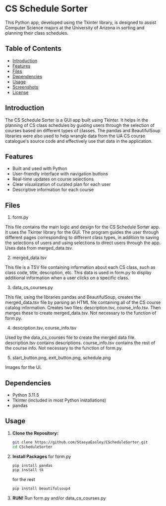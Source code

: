# CS Schedule Sorter

This Python app, developed using the Tkinter library, is designed to assist Computer Science majors at the University of Arizona in sorting and planning their class schedules.

## Table of Contents
- [Introduction](#introduction)
- [Features](#features)
- [Files](#files)
- [Dependencies](#dependencies)
- [Usage](#usage)
- [Screenshots](#screenshots)
- [License](#license)

## Introduction

The CS Schedule Sorter is a GUI app built using Tkinter. It helps in the planning of CS class schedules by guiding users through the selection of courses based on different types of classes. The pandas and BeautifulSoup libraries were also used to help wrangle data from the UA CS course catalogue's source code and effectively use that data in the application.


## Features
* Built and used with Python
* User-friendly interface with navigation buttons
* Real-time updates on course selections
* Clear visualization of curated plan for each user
* Descriptive information for each course

## Files

1. form.py

This file contains the main logic and design for the CS Schedule Sorter app. It uses the Tkinter library for the GUI. The program guides the user through different pages corresponding to different class types, in addition to saving the selections of users and using selections to direct users through the app. Uses data from merged_data.tsv. 

2. merged_data.tsv

This file is a TSV file containing information about each CS class, such as class code, title, description, etc. This data is used in form.py to display additional information when a user clicks on a specific class.

3. data_cs_courses.py

This file, using the libraries pandas and BeautifulSoup, creates the merged_data.tsv file by parsing an HTML file containing all of the CS course catalog information. Creates two files: description.tsv, course_info.tsv. Then merges these to create merged_data.tsv. Not necessary to the function of form.py.

4. description.tsv, course_info.tsv

Used by the data_cs_courses file to create the merged data file. description.tsv contains descriptions. course_info.tsv contains the rest of the course info. Not necessary to the function of form.py.

5. start_button.png, exit_button.png, schedule.png

Images for the UI.

## Dependencies

- Python 3.11.5
- Tkinter (included in most Python installations)
- pandas

## Usage

1. **Clone the Repository:**
   ```bash
   git clone https://github.com/StasyaEasley/CScheduleSorter.git
   cd CScheduleSorter
2. **Install Packages**
   for form.py
   ```bash
   pip install pandas
   pip install tk
   ```
   
   for the rest
   ```bash
   pip install beautifulsoup4
   ```

3. **RUN!**
   Run form.py and/or data_cs_courses.py

